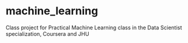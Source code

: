 # machine_learning
Class project for Practical Machine Learning class in the Data Scientist specialization, Coursera and JHU

